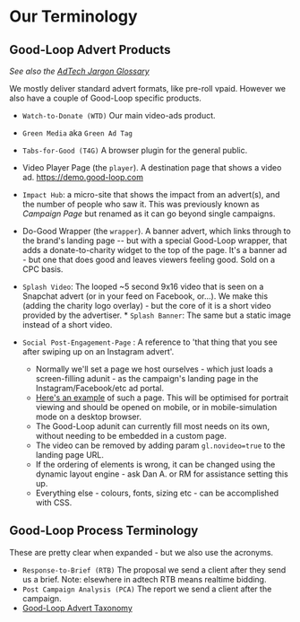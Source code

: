 # Our Terminology

## Good-Loop Advert Products

_See also the [AdTech Jargon Glossary](AdTech-Jargon-Glossary.md)_

We mostly deliver standard advert formats, like pre-roll vpaid. However we also have a couple of
Good-Loop specific products.

- `Watch-to-Donate (WTD)` Our main video-ads product.

- `Green Media` aka `Green Ad Tag`

- `Tabs-for-Good (T4G)` A browser plugin for the general public.

- Video Player Page (the <code>player</code>). A destination page that shows a video ad. https://demo.good-loop.com

- <code>Impact Hub</code>: a micro-site that shows the impact from an advert(s), and the number of people who saw it. This was previously known as _Campaign Page_ but renamed as it can go beyond single campaigns.

- Do-Good Wrapper (the <code>wrapper</code>). A banner advert, which links through to the brand's landing page
  -- but with a special Good-Loop wrapper, that adds a donate-to-charity widget to the top of the page.
  It's a banner ad - but one that does good and leaves viewers feeling good. Sold on a CPC basis.

- <code>Splash Video</code>: The looped ~5 second 9x16 video that is seen on a Snapchat advert (or in your feed on Facebook, or...).
  We make this (adding the charity logo overlay) - but the core of it is a short video provided by the advertiser. \* <code>Splash Banner</code>: The same but a static image instead of a short video.

- <code>Social Post-Engagement-Page</code> : A reference to 'that thing that you see after swiping up on an Instagram advert'.
  - Normally we'll set a page we host ourselves - which just loads a screen-filling adunit - as the campaign's landing page in the Instagram/Facebook/etc ad portal.
  - [Here's an example](https://testsocial.good-loop.com/generic/index.md?gl.vert=test_wide_multiple) of such a page. This will be optimised for portrait viewing and should be opened on mobile, or in mobile-simulation mode on a desktop browser.
  - The Good-Loop adunit can currently fill most needs on its own, without needing to be embedded in a custom page.
  - The video can be removed by adding param <code>gl.novideo=true</code> to the landing page URL.
  - If the ordering of elements is wrong, it can be changed using the dynamic layout engine - ask Dan A. or RM for assistance setting this up.
  - Everything else - colours, fonts, sizing etc - can be accomplished with CSS.

## Good-Loop Process Terminology

These are pretty clear when expanded - but we also use the acronyms.

- `Response-to-Brief (RTB)` The proposal we send a client after they send us a brief. Note: elsewhere in adtech RTB means realtime bidding.
- `Post Campaign Analysis (PCA)` The report we send a client after the campaign.
- [Good-Loop Advert Taxonomy](./GL-advert-taxonomy.md)
